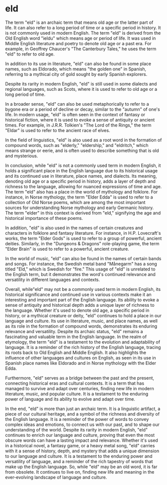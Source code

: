 # eld

The term "eld" is an archaic term that means old age or the latter part of life. It can also refer to a long period of time or a specific period in history. It is not commonly used in modern English. The term "eld" is derived from the Old English word "ieldu" which means age or period of life. It was used in Middle English literature and poetry to denote old age or a past era. For example, in Geoffrey Chaucer's "The Canterbury Tales," he uses the term "eld" to refer to old age. 

In addition to its use in literature, "eld" can also be found in some place names, such as Eldorado, which means "the golden one" in Spanish, referring to a mythical city of gold sought by early Spanish explorers.

Despite its rarity in modern English, "eld" is still used in some dialects and regional languages, such as Scots, where it is used to refer to old age or a long period of time. 

In a broader sense, "eld" can also be used metaphorically to refer to a bygone era or a period of decline or decay, similar to the "autumn" of one's life. In modern usage, "eld" is often seen in the context of fantasy or historical fiction, where it is used to evoke a sense of antiquity or ancient times. For example, in J.R.R. Tolkien's "The Lord of the Rings," the term "Eldar" is used to refer to the ancient race of elves.

In the field of linguistics, "eld" is also used as a root word in the formation of compound words, such as "elderly," "eldership," and "eldritch," which means strange or eerie, and is often used to describe something that is old and mysterious.

In conclusion, while "eld" is not a commonly used term in modern English, it holds a significant place in the English language due to its historical usage and its continued use in literature, place names, and dialects. Its meaning, denoting old age or a specific period in history, adds a layer of depth and richness to the language, allowing for nuanced expressions of time and age. The term "eld" also has a place in the world of mythology and folklore. For instance, in Norse mythology, the term "Elder Edda" is used to refer to a collection of Old Norse poems, which are among the most important sources for understanding Norse mythology and early Germanic history. The term "elder" in this context is derived from "eld," signifying the age and historical importance of these poems.

In addition, "eld" is also used in the names of certain creatures and characters in folklore and fantasy literature. For instance, in H.P. Lovecraft's works, the term "Elder Gods" is used to refer to a group of powerful, ancient deities. Similarly, in the "Dungeons & Dragons" role-playing game, the term "Elder Brain" is used to refer to a powerful, ancient creature.

In the world of music, "eld" can also be found in the names of certain bands and songs. For instance, the Swedish metal band "Månegarm" has a song titled "Eld," which is Swedish for "fire." This usage of "eld" is unrelated to the English term, but it demonstrates the word's continued relevance and versatility in different languages and contexts.

Overall, while"eld" may not be a commonly used term in modern English, its historical significance and continued use in various contexts make it an interesting and important part of the English language. Its ability to evoke a sense of antiquity and historical depth adds a unique layer of richness to the language. Whether it's used to denote old age, a specific period in history, or a mythical creature or deity, "eld" continues to hold a place in our language and culture. Its use in literature, music, and place names, as well as its role in the formation of compound words, demonstrates its enduring relevance and versatility. Despite its archaic status, "eld" remains a fascinating and valuable term in the English language. In the realm of etymology, the term "eld" is a testament to the evolution and adaptability of language. It is a reminder of the rich history of the English language, tracing its roots back to Old English and Middle English. It also highlights the influence of other languages and cultures on English, as seen in its use in Spanish place names like Eldorado and in Norse mythology with the Elder Edda.

Furthermore, "eld" serves as a bridge between the past and the present, connecting historical eras and cultural contexts. It is a term that has managed to survive and adapt over centuries, finding new life in modern literature, music, and popular culture. It is a testament to the enduring power of language and its ability to evolve and adapt over time.

In the end, "eld" is more than just an archaic term. It is a linguistic artifact, a piece of our cultural heritage, and a symbol of the richness and diversity of the English language. It is a reminder of the power of words to convey complex ideas and emotions, to connect us with our past, and to shape our understanding of the world. Despite its rarity in modern English, "eld" continues to enrich our language and culture, proving that even the most obscure words can have a lasting impact and relevance. Whether it's used in a historical novel, a fantasy game, or a heavy metal song, "eld" carries with it a sense of history, depth, and mystery that adds a unique dimension to our language and culture. It is a testament to the enduring power and versatility of language, and a reminder of the rich tapestry of words that make up the English language. So, while "eld" may be an old word, it is far from obsolete. It continues to live on, finding new life and meaning in the ever-evolving landscape of language and culture. 